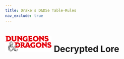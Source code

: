 ```yaml
---
title: Drake's D&D5e Table-Rules
nav_exclude: true
---
```


# <img src='zzImages/Dungeons-And-Dragons-Logo-PNG-File.png' style= 'float:bottom; width:150px;'> Decrypted Lore

